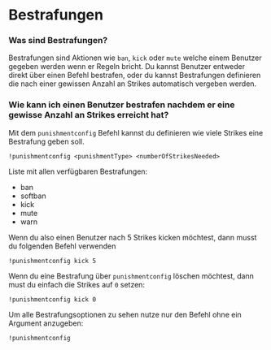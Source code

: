 # Bestrafungen

### Was sind Bestrafungen?

Bestrafungen sind Aktionen wie `ban`, `kick` oder `mute` welche einem Benutzer gegeben werden wenn er Regeln bricht. Du kannst Benutzer entweder direkt über einen Befehl bestrafen, oder du kannst Bestrafungen definieren die nach einer gewissen Anzahl an Strikes automatisch vergeben werden.

### Wie kann ich einen Benutzer bestrafen nachdem er eine gewisse Anzahl an Strikes erreicht hat?

Mit dem `punishmentconfig` Befehl kannst du definieren wie viele Strikes eine Bestrafung geben soll.

```text
!punishmentconfig <punishmentType> <numberOfStrikesNeeded>
```

Liste mit allen verfügbaren Bestrafungen:

- ban
- softban
- kick
- mute
- warn

Wenn du also einen Benutzer nach 5 Strikes kicken möchtest, dann musst du folgenden Befehl verwenden

```text
!punishmentconfig kick 5
```

Wenn du eine Bestrafung über `punishmentconfig` löschen möchtest, dann must du einfach die Strikes auf `0` setzen:

```text
!punishmentconfig kick 0
```

Um alle Bestrafungsoptionen zu sehen nutze nur den Befehl ohne ein Argument anzugeben:

```text
!punishmentconfig
```
